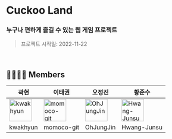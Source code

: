 # Cuckoo Land

### 누구나 편하게 즐길 수 있는 웹 게임 프로젝트

> 프로젝트 시작일: 2022-11-22
<br>

## **👨‍👩‍👧‍👦 Members**

| 곽현 | 이태권 | 오정진 | 황준수 |
| --- | --- | --- | --- |
| <img src="https://avatars.githubusercontent.com/u/73919235?v=4" alt="kwakhyun" width="60" height="60"> | <img src="https://avatars.githubusercontent.com/u/109949855?v=4" alt="momoco-git" width="60" height="60"> | <img src="https://avatars.githubusercontent.com/u/84957136?v=4" alt="OhJungJin" width="60" height="60"> | <img src="https://avatars.githubusercontent.com/u/80745897?v=4" alt="Hwang-Junsu" width="60" height="60"> |
| kwakhyun | momoco-git | OhJungJin | Hwang-Junsu |
